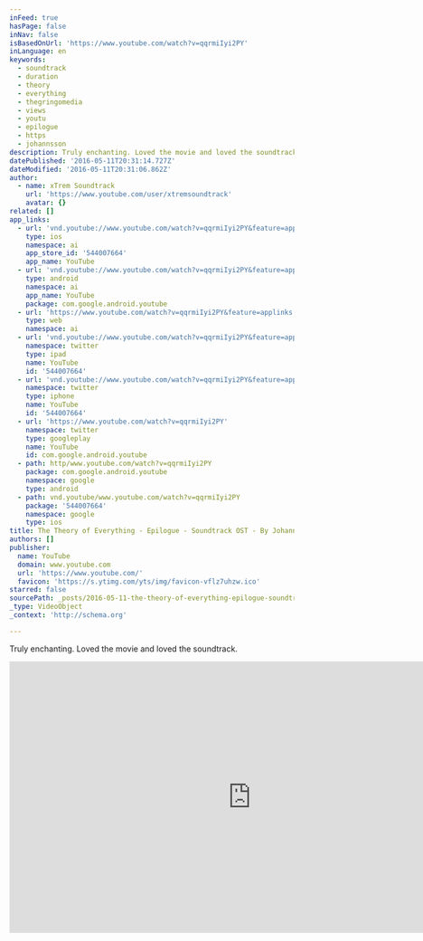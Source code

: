 ```yaml
---
inFeed: true
hasPage: false
inNav: false
isBasedOnUrl: 'https://www.youtube.com/watch?v=qqrmiIyi2PY'
inLanguage: en
keywords:
  - soundtrack
  - duration
  - theory
  - everything
  - thegringomedia
  - views
  - youtu
  - epilogue
  - https
  - johannsson
description: Truly enchanting. Loved the movie and loved the soundtrack.
datePublished: '2016-05-11T20:31:14.727Z'
dateModified: '2016-05-11T20:31:06.862Z'
author:
  - name: xTrem Soundtrack
    url: 'https://www.youtube.com/user/xtremsoundtrack'
    avatar: {}
related: []
app_links:
  - url: 'vnd.youtube://www.youtube.com/watch?v=qqrmiIyi2PY&feature=applinks'
    type: ios
    namespace: ai
    app_store_id: '544007664'
    app_name: YouTube
  - url: 'vnd.youtube://www.youtube.com/watch?v=qqrmiIyi2PY&feature=applinks'
    type: android
    namespace: ai
    app_name: YouTube
    package: com.google.android.youtube
  - url: 'https://www.youtube.com/watch?v=qqrmiIyi2PY&feature=applinks'
    type: web
    namespace: ai
  - url: 'vnd.youtube://www.youtube.com/watch?v=qqrmiIyi2PY&feature=applinks'
    namespace: twitter
    type: ipad
    name: YouTube
    id: '544007664'
  - url: 'vnd.youtube://www.youtube.com/watch?v=qqrmiIyi2PY&feature=applinks'
    namespace: twitter
    type: iphone
    name: YouTube
    id: '544007664'
  - url: 'https://www.youtube.com/watch?v=qqrmiIyi2PY'
    namespace: twitter
    type: googleplay
    name: YouTube
    id: com.google.android.youtube
  - path: http/www.youtube.com/watch?v=qqrmiIyi2PY
    package: com.google.android.youtube
    namespace: google
    type: android
  - path: vnd.youtube/www.youtube.com/watch?v=qqrmiIyi2PY
    package: '544007664'
    namespace: google
    type: ios
title: The Theory of Everything - Epilogue - Soundtrack OST - By Johann Johannsson Official
authors: []
publisher:
  name: YouTube
  domain: www.youtube.com
  url: 'https://www.youtube.com/'
  favicon: 'https://s.ytimg.com/yts/img/favicon-vflz7uhzw.ico'
starred: false
sourcePath: _posts/2016-05-11-the-theory-of-everything-epilogue-soundtrack-ost-by-jo.md
_type: VideoObject
_context: 'http://schema.org'

---
```

Truly enchanting. Loved the movie and loved the soundtrack.

<iframe src="https://cdn.embedly.com/widgets/media.html?src=https%3A%2F%2Fwww.youtube.com%2Fembed%2FqqrmiIyi2PY%3Ffeature%3Doembed&amp;url=http%3A%2F%2Fwww.youtube.com%2Fwatch%3Fv%3DqqrmiIyi2PY&amp;image=https%3A%2F%2Fi.ytimg.com%2Fvi%2FqqrmiIyi2PY%2Fhqdefault.jpg&amp;key=b7d04c9b404c499eba89ee7072e1c4f7&amp;type=text%2Fhtml&amp;schema=youtube" width="854" height="480" scrolling="no" frameborder="0" allowfullscreen="" style=""></iframe>